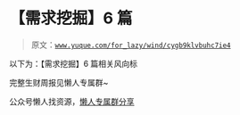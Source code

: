 # 【需求挖掘】6 篇

> 原文：[`www.yuque.com/for_lazy/wind/cygb9klvbuhc7ie4`](https://www.yuque.com/for_lazy/wind/cygb9klvbuhc7ie4)

以下为：【需求挖掘】6 篇相关风向标

完整生财周报见懒人专属群~

公众号懒人找资源，[懒人专属群分享](https://lazybook.fun/#/blog/group)